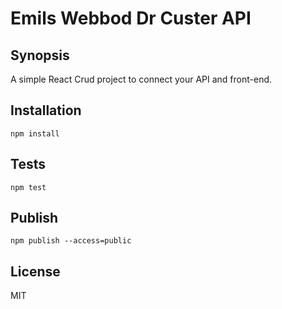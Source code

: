 # Emils Webbod Dr Custer API

## Synopsis

A simple React Crud project to connect your API and front-end.

## Installation

```
npm install
```

## Tests

```
npm test
```

## Publish

```
npm publish --access=public
```

## License

MIT
